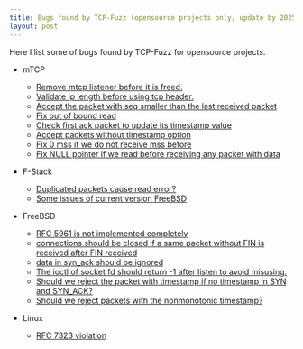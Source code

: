 ```yaml
---
title: Bugs found by TCP-Fuzz (opensource projects only, update by 2025)
layout: post
---
```


Here I list some of bugs found by TCP-Fuzz for opensource projects.

* mTCP
    * [Remove mtcp listener before it is freed.](https://github.com/mtcp-stack/mtcp/pull/320)
    * [Validate ip length before using tcp header.](https://github.com/mtcp-stack/mtcp/pull/319)
    * [Accept the packet with seq smaller than the last received packet](https://github.com/mtcp-stack/mtcp/pull/316)
    * [Fix out of bound read](https://github.com/mtcp-stack/mtcp/pull/315)
    * [Check first ack packet to update its timestamp value](https://github.com/mtcp-stack/mtcp/pull/314)
    * [Accept packets without timestamp option](https://github.com/mtcp-stack/mtcp/pull/313)
    * [Fix 0 mss if we do not receive mss before](https://github.com/mtcp-stack/mtcp/pull/312)
    * [Fix NULL pointer if we read before receiving any packet with data](https://github.com/mtcp-stack/mtcp/pull/311)

* F-Stack
    * [Duplicated packets cause read error?](https://github.com/F-Stack/f-stack/issues/556)
    * [Some issues of current version FreeBSD](https://github.com/F-Stack/f-stack/issues/555)

* FreeBSD
    * [RFC 5961 is not implemented completely](https://bugs.freebsd.org/bugzilla/show_bug.cgi?id=250357)
    * [connections should be closed if a same packet without FIN is received after FIN received](https://bugs.freebsd.org/bugzilla/show_bug.cgi?id=250360)
    * [data in syn_ack should be ignored](https://bugs.freebsd.org/bugzilla/show_bug.cgi?id=250363)
    * [The ioctl of socket fd should return -1 after listen to avoid misusing.](https://bugs.freebsd.org/bugzilla/show_bug.cgi?id=250366)
    * [Should we reject the packet with timestamp if no timestamp in SYN and SYN_ACK?](https://bugs.freebsd.org/bugzilla/show_bug.cgi?id=250499)
    * [Should we reject packets with the nonmonotonic timestamp?](https://bugs.freebsd.org/bugzilla/show_bug.cgi?id=252263)

* Linux
    * [RFC 7323 violation](https://lore.kernel.org/netdev/20250224110654.707639-1-edumazet@google.com/)